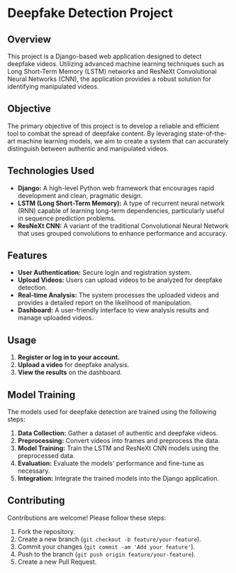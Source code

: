 # Deepfake Detection Project

## Overview

This project is a Django-based web application designed to detect deepfake videos. Utilizing advanced machine learning techniques such as Long Short-Term Memory (LSTM) networks and ResNeXt Convolutional Neural Networks (CNN), the application provides a robust solution for identifying manipulated videos.

## Objective

The primary objective of this project is to develop a reliable and efficient tool to combat the spread of deepfake content. By leveraging state-of-the-art machine learning models, we aim to create a system that can accurately distinguish between authentic and manipulated videos.

## Technologies Used

- **Django:** A high-level Python web framework that encourages rapid development and clean, pragmatic design.
- **LSTM (Long Short-Term Memory):** A type of recurrent neural network (RNN) capable of learning long-term dependencies, particularly useful in sequence prediction problems.
- **ResNeXt CNN:** A variant of the traditional Convolutional Neural Network that uses grouped convolutions to enhance performance and accuracy.

## Features

- **User Authentication:** Secure login and registration system.
- **Upload Videos:** Users can upload videos to be analyzed for deepfake detection.
- **Real-time Analysis:** The system processes the uploaded videos and provides a detailed report on the likelihood of manipulation.
- **Dashboard:** A user-friendly interface to view analysis results and manage uploaded videos.
## Usage

1. **Register or log in to your account.**
2. **Upload a video** for deepfake analysis.
3. **View the results** on the dashboard.

## Model Training

The models used for deepfake detection are trained using the following steps:

1. **Data Collection:** Gather a dataset of authentic and deepfake videos.
2. **Preprocessing:** Convert videos into frames and preprocess the data.
3. **Model Training:** Train the LSTM and ResNeXt CNN models using the preprocessed data.
4. **Evaluation:** Evaluate the models' performance and fine-tune as necessary.
5. **Integration:** Integrate the trained models into the Django application.

## Contributing

Contributions are welcome! Please follow these steps:

1. Fork the repository.
2. Create a new branch (`git checkout -b feature/your-feature`).
3. Commit your changes (`git commit -am 'Add your feature'`).
4. Push to the branch (`git push origin feature/your-feature`).
5. Create a new Pull Request.

